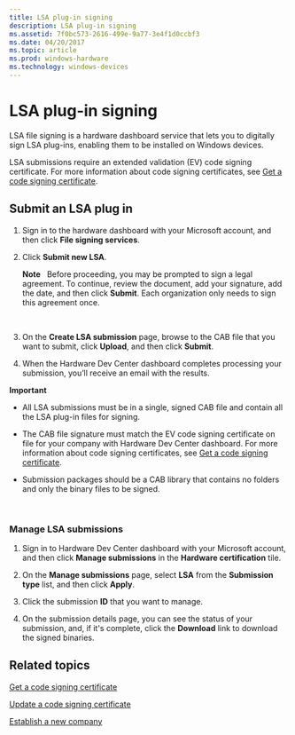 ```yaml
---
title: LSA plug-in signing
description: LSA plug-in signing
ms.assetid: 7f0bc573-2616-499e-9a77-3e4f1d0ccbf3
ms.date: 04/20/2017
ms.topic: article
ms.prod: windows-hardware
ms.technology: windows-devices
---
```


# LSA plug-in signing


LSA file signing is a hardware dashboard service that lets you to digitally sign LSA plug-ins, enabling them to be installed on Windows devices.

LSA submissions require an extended validation (EV) code signing certificate. For more information about code signing certificates, see [Get a code signing certificate](get-a-code-signing-certificate.md).

## Submit an LSA plug in

1.  Sign in to the hardware dashboard with your Microsoft account, and then click **File signing services**.

2.  Click **Submit new LSA**.

    **Note**  
    Before proceeding, you may be prompted to sign a legal agreement. To continue, review the document, add your signature, add the date, and then click **Submit**. Each organization only needs to sign this agreement once.

     

3.  On the **Create LSA submission** page, browse to the CAB file that you want to submit, click **Upload**, and then click **Submit**.

4.  When the Hardware Dev Center dashboard completes processing your submission, you’ll receive an email with the results.

**Important**  
-   All LSA submissions must be in a single, signed CAB file and contain all the LSA plug-in files for signing.

-   The CAB file signature must match the EV code signing certificate on file for your company with Hardware Dev Center dashboard. For more information about code signing certificates, see [Get a code signing certificate](https://msdn.microsoft.com/library/windows/hardware/hh801887.aspx).

-   Submission packages should be a CAB library that contains no folders and only the binary files to be signed.

 

### <span id="Manage_LSA_submissions"></span><span id="manage_lsa_submissions"></span><span id="MANAGE_LSA_SUBMISSIONS"></span>Manage LSA submissions

1.  Sign in to Hardware Dev Center dashboard with your Microsoft account, and then click **Manage submissions** in the **Hardware certification** tile.

2.  On the **Manage submissions** page, select **LSA** from the **Submission type** list, and then click **Apply**.

3.  Click the submission **ID** that you want to manage.

4.  On the submission details page, you can see the status of your submission, and, if it's complete, click the **Download** link to download the signed binaries.

## <span id="related_topics"></span>Related topics


[Get a code signing certificate](https://msdn.microsoft.com/library/windows/hardware/hh801887.aspx)

[Update a code signing certificate](https://msdn.microsoft.com/library/windows/hardware/br230783.aspx)

[Establish a new company](https://msdn.microsoft.com/library/windows/hardware/br230795.aspx)

 

 






